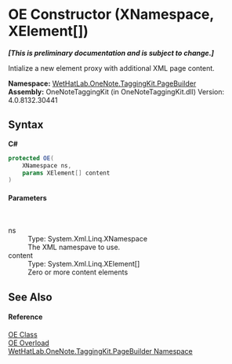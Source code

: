 # OE Constructor (XNamespace, XElement[])
 _**\[This is preliminary documentation and is subject to change.\]**_

Intialize a new element proxy with additional XML page content.

**Namespace:**&nbsp;<a href="56352230-71f2-f4b7-63a8-983965663af5">WetHatLab.OneNote.TaggingKit.PageBuilder</a><br />**Assembly:**&nbsp;OneNoteTaggingKit (in OneNoteTaggingKit.dll) Version: 4.0.8132.30441

## Syntax

**C#**<br />
``` C#
protected OE(
	XNamespace ns,
	params XElement[] content
)
```


#### Parameters
&nbsp;<dl><dt>ns</dt><dd>Type: System.Xml.Linq.XNamespace<br />The XML namespave to use.</dd><dt>content</dt><dd>Type: System.Xml.Linq.XElement[]<br />Zero or more content elements</dd></dl>

## See Also


#### Reference
<a href="6d00c7e2-1ce9-f79b-727b-125206c5880d">OE Class</a><br /><a href="6319c3dc-b7b7-cb04-cf0b-ecd6d980feba">OE Overload</a><br /><a href="56352230-71f2-f4b7-63a8-983965663af5">WetHatLab.OneNote.TaggingKit.PageBuilder Namespace</a><br />